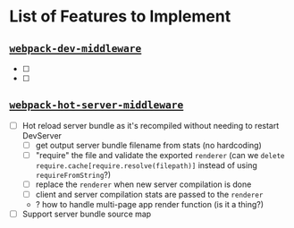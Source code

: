 # List of Features to Implement

## [`webpack-dev-middleware`](https://github.com/webpack/webpack-dev-middleware/tree/dba5e02876bb76d2301c93d20ec90f558147d5b4)

- [ ]
- [ ]

## [`webpack-hot-server-middleware`](https://github.com/60frames/webpack-hot-server-middleware/tree/1d4306c9efab722e4b12ea38752e4e6855e36816)

- [ ] Hot reload server bundle as it's recompiled without needing to restart DevServer
  - [ ] get output server bundle filename from stats (no hardcoding)
  - [ ] "require" the file and validate the exported `renderer`
    (can we `delete require.cache[require.resolve(filepath)]` instead of using `requireFromString`?)
  - [ ] replace the `renderer` when new server compilation is done
  - [ ] client and server compilation stats are passed to the `renderer`
  - ? how to handle multi-page app render function (is it a thing?)
- [ ] Support server bundle source map
